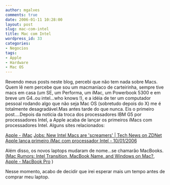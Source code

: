 ```yaml
---
author: mgalves
comments: true
date: 2006-01-11 10:28:00
layout: post
slug: mac-com-intel
title: Mac com Intel
wordpress_id: 33
categories:
- Negocios
tags:
- Apple
- Hardware
- Mac OS
---
```


Revendo meus posts neste blog, percebi que não tem nada sobre Macs. Quem lê nem percebe que sou um macmaníaco de carteirinha, sempre tive macs em casa (um SE, um Performa, um iMac, um Powerbook 5300 e em breve um G4..ou intel...who knows !), e a idéia de ter um computador pessoal rodando algo que não seja Mac OS (sobretudo depois do X) me é totalmente desagradável.Mas antes tarde do que nunca. Eis o primeiro post....Depois da notícia da troca dos processadores IBM G5 por processadores Intel, a Apple acaba de lançar os primeiros iMacs com processadores Intel. Alguns sites relacionados:

[Apple - iMac](http://www.apple.com/imac/)
[Jobs: New Intel Macs are 'screamers' | Tech News on ZDNet](http://news.zdnet.com/2100-9595_22-6025409.html)
[Apple lança primeiro iMac com processador Intel - 10/01/2006](http://www1.folha.uol.com.br/folha/informatica/ult124u19486.shtml)

Além disso, os novos laptops mudaram de nome...se chamarão MacBooks.[ (Mac Rumors: Intel Transition, MacBook Name, and Windows on Mac?](http://www.macrumors.com/pages/2006/01/20060111025256.shtml), [Apple - MacBook Pro](http://www.apple.com/macbookpro/) )

Nesse momento, acabo de decidir que irei esperar mais um tempo antes de comprar meu laptop.
